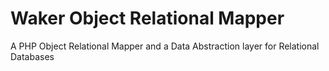 # Waker Object Relational Mapper

A PHP Object Relational Mapper and a Data Abstraction layer for Relational Databases
